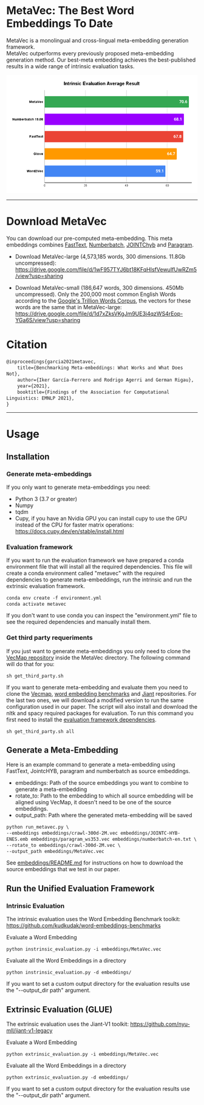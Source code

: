 # MetaVec: The Best Word Embeddings To Date
MetaVec is a monolingual and cross-lingual meta-embedding generation framework.  
MetaVec outperforms every previously proposed meta-embedding generation method. Our best-meta embedding achieves the best-published results in a wide range of intrinsic evaluation tasks. 

![Intrinsic Evaluation Average Results](Results.png "MetaVec Results")
____

# Download MetaVec

You can download our pre-computed meta-embedding. 
This meta embeddings combines [FastText](https://fasttext.cc/docs/en/english-vectors.html), [Numberbatch](https://github.com/commonsense/conceptnet-numberbatch), [JOINTChyb](http://ixa2.si.ehu.es/ukb/bilingual_embeddings.html) and [Paragram](https://github.com/jwieting/paragram-word).

- Download MetaVec-large (4,573,185 words, 300 dimensions. 11.8Gb uncompressed): https://drive.google.com/file/d/1wF957TYJ6bt18KFqHIsfVewuIfUwRZm5/view?usp=sharing

- Download MetaVec-small (186,647 words, 300 dimensions. 450Mb uncompressed). Only the 200,000 most common English Words according to the [Google's Trillion Words Corpus](https://books.google.com/ngrams/info), the vectors for these words are the same that in MetaVec-large: https://drive.google.com/file/d/1d7xZksVKgJm9UE3i4qzWS4rEop-YGa6S/view?usp=sharing


# Citation
```
@inproceedings{garcia2021metavec,
    title={Benchmarking Meta-embeddings: What Works and What Does Not},
    author={Iker García-Ferrero and Rodrigo Agerri and German Rigau},
    year={2021},
    booktitle={Findings of the Association for Computational Linguistics: EMNLP 2021},
}
```

____
# Usage
## Installation 

### Generate meta-embeddings
If you only want to generate meta-embeddings you need:
- Python 3 (3.7 or greater)
- Numpy
- tqdm
- Cupy, if you have an Nvidia GPU you can install cupy to use the GPU instead of the CPU for faster matrix operations: https://docs.cupy.dev/en/stable/install.html

### Evaluation framework
If you want to run the evaluation framework we have prepared a conda environment file that will install all the required dependencies. 
This file will create a conda environment called "metavec" with the required dependencies to generate meta-embeddings, run the intrinsic and run the extrinsic evaluation framework. 
```
conda env create -f environment.yml
conda activate metavec
```

If you don't want to use conda you can inspect the "environment.yml" file to see the required dependencies and manually install them.

### Get third party requeriments
If you just want to generate meta-embeddings you only need to clone the [VecMap repository](https://github.com/artetxem/vecmap) inside the MetaVec directory. The following command will do that for you:
```
sh get_third_party.sh
```

If you want to generate meta-embedding and evaluate them you need to clone the [Vecmap](https://github.com/artetxem/vecmap), [word embedding benchmarks](https://github.com/kudkudak/word-embeddings-benchmarks) and [Jiant](https://github.com/nyu-mll/jiant-v1-legacy) repositories. For the last two ones, we will download a modified version to run the same configuration used in our paper. The script will also install and download the nltk and spacy required packages for evaluation. To run this command you first need to install the [evaluation framework dependencies](#evaluation-framework).
```
sh get_third_party.sh all
```

## Generate a Meta-Embedding

Here is an example command to generate a meta-embedding using FastText, JointcHYB, paragram and numberbatch as source embeddings.   
- embeddings: Path of the source embeddings you want to combine to generate a meta-embedding
- rotate_to: Path to the embedding to which all source embedding will be aligned using VecMap, it doesn't need to be one of the source embeddings. 
- output_path: Path where the generated meta-embedding will be saved
```
python run_metavec.py \
--embeddings embeddings/crawl-300d-2M.vec embeddings/JOINTC-HYB-ENES.emb embeddings/paragram_ws353.vec embeddings/numberbatch-en.txt \
--rotate_to embeddings/crawl-300d-2M.vec \
--output_path embeddings/MetaVec.vec
```

See [embeddings/README.md](embeddings/README.md) for instructions on how to download the source embeddings that we test in our paper.

## Run the Unified Evaluation Framework

### Intrinsic Evaluation
The intrinsic evaluation uses the Word Embedding Benchmark toolkit: https://github.com/kudkudak/word-embeddings-benchmarks


Evaluate a Word Embedding
```
python instrinsic_evaluation.py -i embeddings/MetaVec.vec
```

Evaluate all the Word Embeddings in a directory

```
python instrinsic_evaluation.py -d embeddings/
```

If you want to set a custom output directory for the evaluation results use the "--output_dir path" argument.

## Extrinsic Evaluation (GLUE)
The extrinsic evaluation uses the Jiant-V1 toolkit: https://github.com/nyu-mll/jiant-v1-legacy

Evaluate a Word Embedding
```
python extrinsic_evaluation.py -i embeddings/MetaVec.vec
```

Evaluate all the Word Embeddings in a directory

```
python extrinsic_evaluation.py -d embeddings/
```

If you want to set a custom output directory for the evaluation results use the "--output_dir path" argument.


